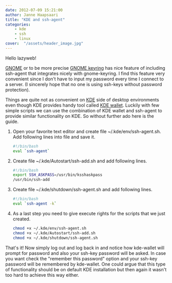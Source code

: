 ```yaml
---
date: 2012-07-09 15:21:00
author: Janne Haapsaari
title: "KDE and ssh-agent"
categories:
    - kde
    - ssh
    - linux
cover:  "/assets/header_image.jpg"
---
```


Hello lazyweb!

[GNOME](http://www.gnome.org/) or to be more precise
[GNOME keyring](http://live.gnome.org/GnomeKeyring) has nice feature of
including ssh-agent that integrates nicely with gnome-keyring. I find this
feature very convenient since I don't have to input my password every time I
connect to a server. (I sincerely hope that no one is using ssh-keys without
password protection).

Things are quite not as convenient on [KDE](http://kde.org/) side of desktop
environments even though KDE provides handy tool called
[KDE wallet](http://utils.kde.org/projects/kwalletmanager/). Luckily with few
simple scripts we can use the combination of KDE wallet and ssh-agent to
provide similar functionality on KDE. So without further ado here is the
guide.

1. Open your favorite text editor and create file ~/.kde/env/ssh-agent.sh.
Add following lines into file and save it.

    ```sh
    #!/bin/bash
    eval `ssh-agent`
    ```

2. Create file ~/.kde/Autostart/ssh-add.sh and add following lines.

    ```sh
    #!/bin/bash
    export SSH_ASKPASS=/usr/bin/ksshaskpass
    /usr/bin/ssh-add
    ```

3. Create file ~/.kde/shutdown/ssh-agent.sh and add following lines.

    ```sh
    #!/bin/bash
    eval `ssh-agent -k`
    ```

4. As a last step you need to give execute rights for the scripts that we just
created.

    ```sh
    chmod +x ~/.kde/env/ssh-agent.sh
    chmod +x ~/.kde/Autostart/ssh-add.sh
    chmod +x ~/.kde/shutdown/ssh-agent.sh
    ```

That's it! Now simply log out and log back in and notice how kde-wallet will
prompt for password and also your ssh-key password will be asked. In case you
want check the "remember this password" option and your ssh-key password will
be remembered by kde-wallet. One could argue that this type of functionality
should be on default KDE installation but then again it wasn't too hard to
achieve this way either.
